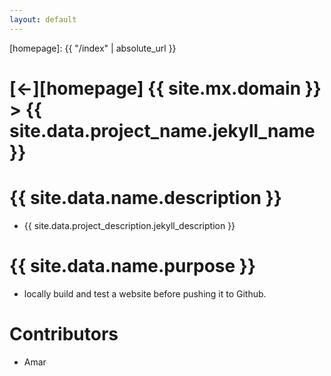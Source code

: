 ```yaml
---
layout: default
---
```



[//]: #(Reference)
[homepage]:   {{ "/index" | absolute_url }}

# [&larr;][homepage] {{ site.mx.domain }} > {{ site.data.project_name.jekyll_name }}

# {{ site.data.name.description }}
- {{ site.data.project_description.jekyll_description }}

# {{ site.data.name.purpose }}
- locally build and test a website before pushing it to Github.


# Contributors
- Amar


